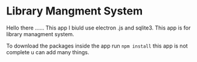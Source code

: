 # Library Mangment System
Hello there ......
This app I biuld use electron .js and sqlite3.
This app is for library managment system.

To download the packages inside the app run
``` npm install ```
this app is not complete u can add many things.
